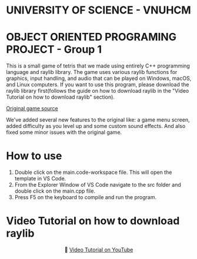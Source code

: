 # UNIVERSITY OF SCIENCE - VNUHCM
# OBJECT ORIENTED PROGRAMING PROJECT - Group 1

This is a small game of tetris that we made using entirely C++ programming language and raylib library. The game uses various raylib functions for graphics, input handling, and audio that can be played on Windows, macOS, and Linux computers. If you want to use this program, please download the raylib library first(follows the guide on how to download raylib in the "Video Tutorial on how to download raylib" section).

<p>
    <a href="https://www.youtube.com/watch?v=wVYKG_ch4yM">Original game source</a>
</p>
We've added several new features to the original like: a game menu screen, added difficulty as you level up and some custom sound effects. And also fixed some minor issues with the original game.

# How to use
1. Double click on the main.code-workspace file. This will open the template in VS Code.
2. From the Explorer Window of VS Code navigate to the src folder and double click on the main.cpp file.
3. Press F5 on the keyboard to compile and run the program.

# Video Tutorial on how to download raylib
<p align="center">
🎥 <a href="https://www.youtube.com/watch?v=PaAcVk5jUd8">Video Tutorial on YouTube</a>
</p>
